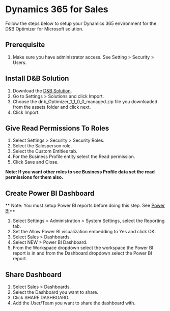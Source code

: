 # Dynamics 365 for Sales

Follow the steps below to setup your Dynamics 365 environment for the D&B Optimizer for Microsoft solution.

## Prerequisite
1. Make sure you have administrator access. See Setting > Security > Users.

## Install D&B Solution
1. Download the <a href="/assets/dnb_Optimizer_1_1_0_0_managed.zip" download>D&B Solution</a>.
2. Go to Settings > Solutions and click Import.
3. Choose the dnb_Optimizer_1_1_0_0_managed.zip file you downloaded from the assets folder and click next.
4. Click Import.

## Give Read Permissions To Roles 
1. Select Settings > Security > Security Roles.
2. Select the Salesperson role.
3. Select the Custom Entities tab.
4. For the Business Profile entity select the Read permission.
5. Click Save and Close.

**Note: If you want other roles to see Business Profile data set the read permissions for them also.**

## Create Power BI Dashboard
** Note: You must setup Power BI reports before doing this step. See [Power BI](powerbi.md)**

1. Select Settings > Administration > System Settings, select the Reporting tab.
2. Set the Allow Power BI visualization embedding to Yes and click OK.
3. Select Sales > Dashboards.
4. Select NEW > Power BI Dashboard.
5. From the Workspace dropdown select the workspace the Power BI report is in and from the Dashboard dropdown select the Power BI report.

## Share Dashboard
1. Select Sales > Dashboards.
2. Select the Dashboard you want to share.
3. Click SHARE DASHBOARD.
4. Add the User/Team you want to share the dashboard with.
